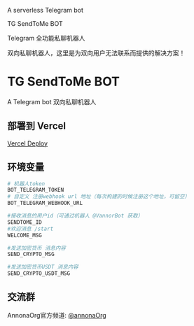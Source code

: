 A serverless Telegram bot

TG SendToMe BOT

Telegram 全功能私聊机器人

双向私聊机器人，这里是为双向用户无法联系而提供的解决方案！

# TG SendToMe BOT

A Telegram bot 双向私聊机器人

## 部署到 Vercel

[Vercel Deploy](https://vercel.com/import/project?template=https://github.com/AnnonaOrg/sendtome)

##  环境变量

```bash
# 机器人token
BOT_TELEGRAM_TOKEN
# 自定义 注册webhook url 地址（每次构建的时候注册这个地址，可留空）
BOT_TELEGRAM_WEBHOOK_URL

#接收消息的用户id（可通过机器人 @VannorBot 获取）
SENDTOME_ID
#欢迎消息 /start
WELCOME_MSG

#发送加密货币 消息内容
SEND_CRYPTO_MSG

#发送加密货币USDT 消息内容
SEND_CRYPTO_USDT_MSG
```


##  交流群

AnnonaOrg官方频道: [@annonaOrg](https://t.me/annonaOrg)

